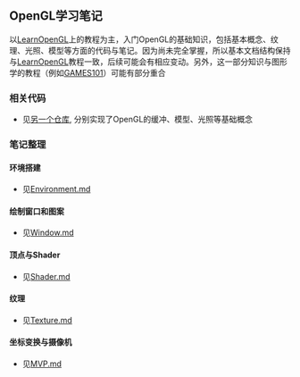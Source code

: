 ## OpenGL学习笔记
以[LearnOpenGL](https://learnopengl-cn.github.io/)上的教程为主，入门OpenGL的基础知识，包括基本概念、纹理、光照、模型等方面的代码与笔记。因为尚未完全掌握，所以基本文档结构保持与[LearnOpenGL](https://learnopengl-cn.github.io/)教程一致，后续可能会有相应变动。另外，这一部分知识与图形学的教程（例如[GAMES101](https://github.com/Lee-Ft/Daily-Log/GAMES101)）可能有部分重合

### 相关代码

- 见[另一个仓库](https://github.com/Lee-Ft/LearnOpenGL), 分别实现了OpenGL的缓冲、模型、光照等基础概念

### 笔记整理
#### 环境搭建

- 见[Environment.md](https://github.com/Lee-Ft/Daily-Log/OpenGL/Environment.md)

#### 绘制窗口和图案
- 见[Window.md](https://github.com/Lee-Ft/Daily-Log/OpenGL/Window.md)
#### 顶点与Shader
- 见[Shader.md](https://github.com/Lee-Ft/Daily-Log/OpenGL/Shader.md)
#### 纹理
- 见[Texture.md](https://github.com/Lee-Ft/Daily-Log/OpenGL/Texture.md)
#### 坐标变换与摄像机
- 见[MVP.md](https://github.com/Lee-Ft/Daily-Log/OpenGL/MVP.md)


